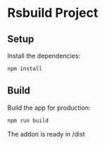 # Rsbuild Project

## Setup

Install the dependencies:

```bash
npm install
```

## Build

Build the app for production:

```bash
npm run build
```

The addon is ready in /dist
